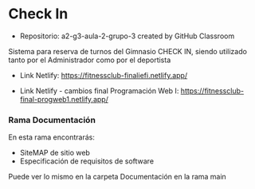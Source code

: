 # Check In

* Repositorio: a2-g3-aula-2-grupo-3 created by GitHub Classroom

Sistema para reserva de turnos del Gimnasio CHECK IN, siendo utilizado tanto por el Administrador como por el deportista

* Link Netlify: https://fitnessclub-finaliefi.netlify.app/

* Link Netlify - cambios final Programación Web I: https://fitnessclub-final-progweb1.netlify.app/

### Rama Documentación

En esta rama encontrarás:

* SiteMAP de sitio web 
* Especificación de requisitos de software

Puede ver lo mismo en la carpeta Documentación en la rama main